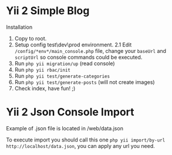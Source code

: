 Yii 2 Simple Blog
============================
Installation

1. Copy to root.
2. Setup config test\dev\prod environment.
2.1 Edit `/config/*env*/main_console.php` file, change your `baseUrl` and `scriptUrl` so console commands could be executed.
3. Run `php yii migration/up` (read console)
4. Run `php yii rbac/init`
5. Run `php yii test/generate-categories`
6. Run `php yii test/generate-posts` (will not create images)
7. Check index, have fun! ;)

Yii 2 Json Console Import
============================
Example of .json file is located in /web/data.json

To execute import you should call this one `php yii import/by-url http://localhost/data.json`, you can apply any url you need. 



